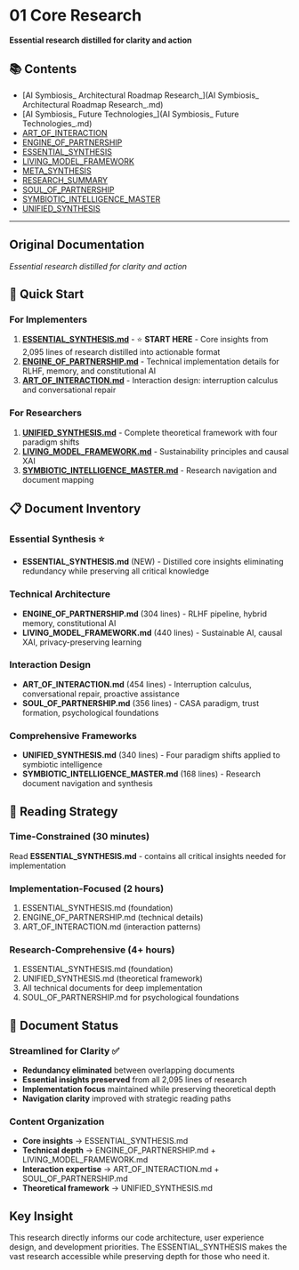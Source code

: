 # 01 Core Research

**Essential research distilled for clarity and action**

## 📚 Contents

- [AI Symbiosis_ Architectural Roadmap Research_](AI Symbiosis_ Architectural Roadmap Research_.md)
- [AI Symbiosis_ Future Technologies_](AI Symbiosis_ Future Technologies_.md)
- [ART_OF_INTERACTION](ART_OF_INTERACTION.md)
- [ENGINE_OF_PARTNERSHIP](ENGINE_OF_PARTNERSHIP.md)
- [ESSENTIAL_SYNTHESIS](ESSENTIAL_SYNTHESIS.md)
- [LIVING_MODEL_FRAMEWORK](LIVING_MODEL_FRAMEWORK.md)
- [META_SYNTHESIS](META_SYNTHESIS.md)
- [RESEARCH_SUMMARY](RESEARCH_SUMMARY.md)
- [SOUL_OF_PARTNERSHIP](SOUL_OF_PARTNERSHIP.md)
- [SYMBIOTIC_INTELLIGENCE_MASTER](SYMBIOTIC_INTELLIGENCE_MASTER.md)
- [UNIFIED_SYNTHESIS](UNIFIED_SYNTHESIS.md)

---

## Original Documentation


*Essential research distilled for clarity and action*

## 🚀 Quick Start

### For Implementers
1. **[ESSENTIAL_SYNTHESIS.md](./ESSENTIAL_SYNTHESIS.md)** - ⭐ **START HERE** - Core insights from 2,095 lines of research distilled into actionable format
2. **[ENGINE_OF_PARTNERSHIP.md](./ENGINE_OF_PARTNERSHIP.md)** - Technical implementation details for RLHF, memory, and constitutional AI
3. **[ART_OF_INTERACTION.md](./ART_OF_INTERACTION.md)** - Interaction design: interruption calculus and conversational repair

### For Researchers  
1. **[UNIFIED_SYNTHESIS.md](./UNIFIED_SYNTHESIS.md)** - Complete theoretical framework with four paradigm shifts
2. **[LIVING_MODEL_FRAMEWORK.md](./LIVING_MODEL_FRAMEWORK.md)** - Sustainability principles and causal XAI
3. **[SYMBIOTIC_INTELLIGENCE_MASTER.md](./SYMBIOTIC_INTELLIGENCE_MASTER.md)** - Research navigation and document mapping

## 📋 Document Inventory

### Essential Synthesis ⭐
- **ESSENTIAL_SYNTHESIS.md** (NEW) - Distilled core insights eliminating redundancy while preserving all critical knowledge

### Technical Architecture
- **ENGINE_OF_PARTNERSHIP.md** (304 lines) - RLHF pipeline, hybrid memory, constitutional AI
- **LIVING_MODEL_FRAMEWORK.md** (440 lines) - Sustainable AI, causal XAI, privacy-preserving learning

### Interaction Design  
- **ART_OF_INTERACTION.md** (454 lines) - Interruption calculus, conversational repair, proactive assistance
- **SOUL_OF_PARTNERSHIP.md** (356 lines) - CASA paradigm, trust formation, psychological foundations

### Comprehensive Frameworks
- **UNIFIED_SYNTHESIS.md** (340 lines) - Four paradigm shifts applied to symbiotic intelligence
- **SYMBIOTIC_INTELLIGENCE_MASTER.md** (168 lines) - Research document navigation and synthesis

## 🎯 Reading Strategy

### Time-Constrained (30 minutes)
Read **ESSENTIAL_SYNTHESIS.md** - contains all critical insights needed for implementation

### Implementation-Focused (2 hours)
1. ESSENTIAL_SYNTHESIS.md (foundation)
2. ENGINE_OF_PARTNERSHIP.md (technical details)
3. ART_OF_INTERACTION.md (interaction patterns)

### Research-Comprehensive (4+ hours)  
1. ESSENTIAL_SYNTHESIS.md (foundation)
2. UNIFIED_SYNTHESIS.md (theoretical framework)
3. All technical documents for deep implementation
4. SOUL_OF_PARTNERSHIP.md for psychological foundations

## 🔄 Document Status

### Streamlined for Clarity ✅
- **Redundancy eliminated** between overlapping documents
- **Essential insights preserved** from all 2,095 lines of research
- **Implementation focus** maintained while preserving theoretical depth
- **Navigation clarity** improved with strategic reading paths

### Content Organization
- **Core insights** → ESSENTIAL_SYNTHESIS.md
- **Technical depth** → ENGINE_OF_PARTNERSHIP.md + LIVING_MODEL_FRAMEWORK.md  
- **Interaction expertise** → ART_OF_INTERACTION.md + SOUL_OF_PARTNERSHIP.md
- **Theoretical framework** → UNIFIED_SYNTHESIS.md

## Key Insight

This research directly informs our code architecture, user experience design, and development priorities. The ESSENTIAL_SYNTHESIS makes the vast research accessible while preserving depth for those who need it.